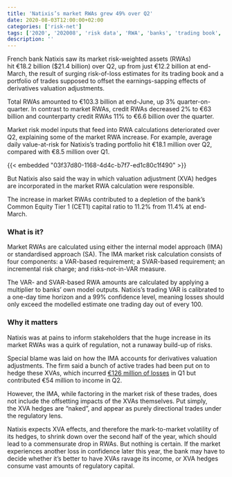 ```yaml
---
title: 'Natixis’s market RWAs grew 49% over Q2'
date: 2020-08-03T12:00:00+02:00
categories: ['risk-net']
tags: ['2020', '202008', 'risk data', 'RWA', 'banks', 'trading book', 'VaR']
description: ''
---
```


French bank Natixis saw its market risk-weighted assets (RWAs) hit €18.2 billion ($21.4 billion) over Q2, up from just €12.2 billion at end-March, the result of surging risk-of-loss estimates for its trading book and a portfolio of trades supposed to offset the earnings-sapping effects of derivatives valuation adjustments.

Total RWAs amounted to €103.3 billion at end-June, up 3% quarter-on-quarter. In contrast to market RWAs, credit RWAs decreased 2% to €63 billion and counterparty credit RWAs 11% to €6.6 billion over the quarter.

Market risk model inputs that feed into RWA calculations deteriorated over Q2, explaining some of the market RWA increase. For example, average daily value-at-risk for Natixis’s trading portfolio hit €18.1 million over Q2, compared with €8.5 million over Q1.

{{< embedded "03f37d80-1168-4d4c-b7f7-ed1c80c1f490" >}}

But Natixis also said the way in which valuation adjustment (XVA) hedges are incorporated in the market RWA calculation were responsible.

The increase in market RWAs contributed to a depletion of the bank’s Common Equity Tier 1 (CET1) capital ratio to 11.2% from 11.4% at end-March.

### What is it?

Market RWAs are calculated using either the internal model approach (IMA) or standardised approach (SA). The IMA market risk calculation consists of four components: a VAR-based requirement; a SVAR-based requirement; an incremental risk charge; and risks-not-in-VAR measure.

The VAR- and SVAR-based RWA amounts are calculated by applying a multiplier to banks’ own model outputs. Natixis’s trading VAR is calibrated to a one-day time horizon and a 99% confidence level, meaning losses should only exceed the modelled estimate one trading day out of every 100.

### Why it matters

Natixis was at pains to inform stakeholders that the huge increase in its market RWAs was a quirk of regulation, not a runaway build-up of risks.

Special blame was laid on how the IMA accounts for derivatives valuation adjustments. The firm said a bunch of active trades had been put on to hedge these XVAs, which incurred [€126 million of losses](https://www.risk.net/risk-quantum/7540951/credit-agricole-natixis-unicredit-pummelled-by-xva-losses) in Q1 but contributed €54 million to income in Q2.

However, the IMA, while factoring in the market risk of these trades, does not include the offsetting impacts of the XVAs themselves. Put simply, the XVA hedges are “naked”, and appear as purely directional trades under the regulatory lens.

Natixis expects XVA effects, and therefore the mark-to-market volatility of its hedges, to shrink down over the second half of the year, which should lead to a commensurate drop in RWAs. But nothing is certain. If the market experiences another loss in confidence later this year, the bank may have to decide whether it’s better to have XVAs ravage its income, or XVA hedges consume vast amounts of regulatory capital.

